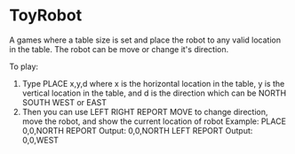 # ToyRobot
A games where a table size is set and place the robot to any valid location in the table. The robot can be move or change it's direction. 

To play:
1. Type PLACE x,y,d where x is the horizontal location in the table, y is the vertical location in the table, and d is the direction which can be NORTH SOUTH WEST or EAST
3. Then you can use LEFT RIGHT REPORT MOVE to change direction, move the robot, and show the current location of robot
Example:
PLACE 0,0,NORTH
REPORT
Output: 0,0,NORTH
LEFT
REPORT
Output: 0,0,WEST
